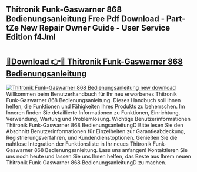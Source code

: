 ## Thitronik Funk-Gaswarner 868 Bedienungsanleitung Free Pdf Download - Part-tZe New Repair Owner Guide - User Service Edition f4JmI

# <h2><a href="http://df4pv2.blite.top/?on=Thitronik+Funk-Gaswarner+868+Bedienungsanleitung">🔗Download 👉🔴 Thitronik Funk-Gaswarner 868 Bedienungsanleitung</a></h2>

[![Thitronik Funk-Gaswarner 868 Bedienungsanleitung new download](https://i.imgur.com/lujVjoI.png)](http://df4pv2.blite.top/?on=Thitronik+Funk-Gaswarner+868+Bedienungsanleitung)
Willkommen beim Benutzerhandbuch für Ihr neu erworbenes Thitronik Funk-Gaswarner 868 Bedienungsanleitung. Dieses Handbuch soll Ihnen helfen, die Funktionen und Fähigkeiten Ihres Produkts zu beherrschen. Im Inneren finden Sie detaillierte Informationen zu Funktionen, Einrichtung, Verwendung, Wartung und Problemlösung. Wichtige Benutzerinformationen Thitronik Funk-Gaswarner 868 BedienungsanleitungD Bitte lesen Sie den Abschnitt Benutzerinformationen für Einzelheiten zur Garantieabdeckung, Registrierungsverfahren, und Kundendienstoptionen. Genießen Sie die nahtlose Integration der Funktionsliste in Ihr neues Thitronik Funk-Gaswarner 868 Bedienungsanleitung. Lass uns anfangen! Kontaktieren Sie uns noch heute und lassen Sie uns Ihnen helfen, das Beste aus Ihrem neuen Thitronik Funk-Gaswarner 868 BedienungsanleitungD zu machen.
